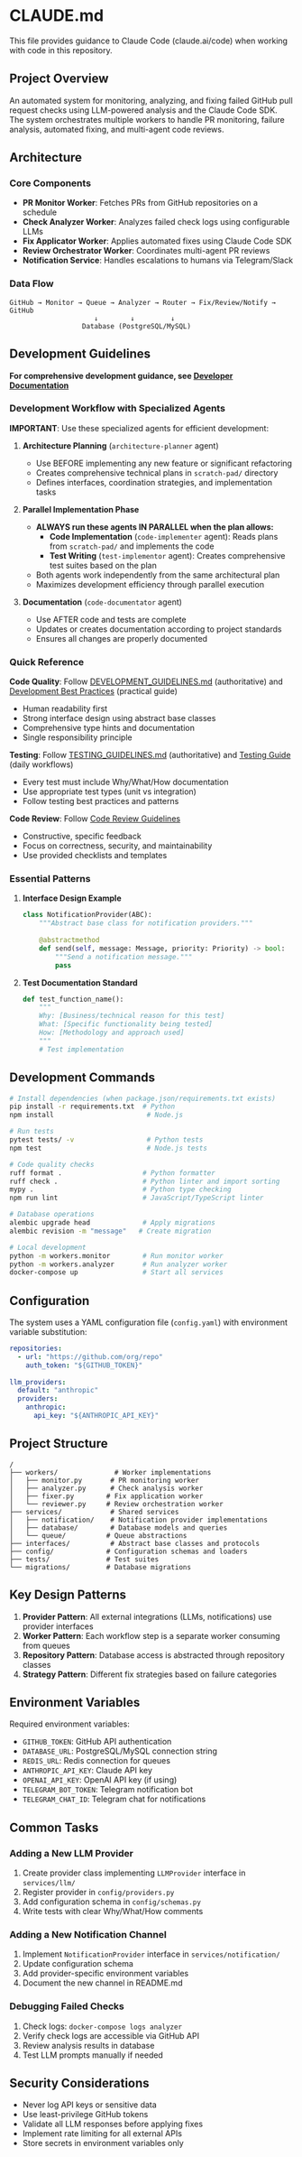 # CLAUDE.md

This file provides guidance to Claude Code (claude.ai/code) when working with code in this repository.

## Project Overview

An automated system for monitoring, analyzing, and fixing failed GitHub pull request checks using LLM-powered analysis and the Claude Code SDK. The system orchestrates multiple workers to handle PR monitoring, failure analysis, automated fixing, and multi-agent code reviews.

## Architecture

### Core Components
- **PR Monitor Worker**: Fetches PRs from GitHub repositories on a schedule
- **Check Analyzer Worker**: Analyzes failed check logs using configurable LLMs
- **Fix Applicator Worker**: Applies automated fixes using Claude Code SDK
- **Review Orchestrator Worker**: Coordinates multi-agent PR reviews
- **Notification Service**: Handles escalations to humans via Telegram/Slack

### Data Flow
```
GitHub → Monitor → Queue → Analyzer → Router → Fix/Review/Notify → GitHub
                     ↓        ↓         ↓
                  Database (PostgreSQL/MySQL)
```

## Development Guidelines

**For comprehensive development guidance, see [Developer Documentation](docs/developer/README.md)**

### Development Workflow with Specialized Agents

**IMPORTANT**: Use these specialized agents for efficient development:

1. **Architecture Planning** (`architecture-planner` agent)
   - Use BEFORE implementing any new feature or significant refactoring
   - Creates comprehensive technical plans in `scratch-pad/` directory
   - Defines interfaces, coordination strategies, and implementation tasks

2. **Parallel Implementation Phase**
   - **ALWAYS run these agents IN PARALLEL when the plan allows:**
     - **Code Implementation** (`code-implementer` agent): Reads plans from `scratch-pad/` and implements the code
     - **Test Writing** (`test-implementor` agent): Creates comprehensive test suites based on the plan
   - Both agents work independently from the same architectural plan
   - Maximizes development efficiency through parallel execution

3. **Documentation** (`code-documentator` agent)
   - Use AFTER code and tests are complete
   - Updates or creates documentation according to project standards
   - Ensures all changes are properly documented

### Quick Reference

**Code Quality**: Follow [DEVELOPMENT_GUIDELINES.md](DEVELOPMENT_GUIDELINES.md) (authoritative) and [Development Best Practices](docs/developer/best-practices.md) (practical guide)
- Human readability first
- Strong interface design using abstract base classes
- Comprehensive type hints and documentation
- Single responsibility principle

**Testing**: Follow [TESTING_GUIDELINES.md](TESTING_GUIDELINES.md) (authoritative) and [Testing Guide](docs/developer/testing-guide.md) (daily workflows)
- Every test must include Why/What/How documentation
- Use appropriate test types (unit vs integration)
- Follow testing best practices and patterns

**Code Review**: Follow [Code Review Guidelines](docs/developer/code-review.md)
- Constructive, specific feedback
- Focus on correctness, security, and maintainability
- Use provided checklists and templates

### Essential Patterns

1. **Interface Design Example**
   ```python
   class NotificationProvider(ABC):
       """Abstract base class for notification providers."""
       
       @abstractmethod
       def send(self, message: Message, priority: Priority) -> bool:
           """Send a notification message."""
           pass
   ```

2. **Test Documentation Standard**
   ```python
   def test_function_name():
       """
       Why: [Business/technical reason for this test]
       What: [Specific functionality being tested]  
       How: [Methodology and approach used]
       """
       # Test implementation
   ```

## Development Commands

```bash
# Install dependencies (when package.json/requirements.txt exists)
pip install -r requirements.txt  # Python
npm install                       # Node.js

# Run tests
pytest tests/ -v                  # Python tests
npm test                          # Node.js tests

# Code quality checks
ruff format .                    # Python formatter
ruff check .                     # Python linter and import sorting
mypy .                           # Python type checking
npm run lint                     # JavaScript/TypeScript linter

# Database operations
alembic upgrade head             # Apply migrations
alembic revision -m "message"   # Create migration

# Local development
python -m workers.monitor        # Run monitor worker
python -m workers.analyzer       # Run analyzer worker
docker-compose up                # Start all services
```

## Configuration

The system uses a YAML configuration file (`config.yaml`) with environment variable substitution:

```yaml
repositories:
  - url: "https://github.com/org/repo"
    auth_token: "${GITHUB_TOKEN}"
    
llm_providers:
  default: "anthropic"
  providers:
    anthropic:
      api_key: "${ANTHROPIC_API_KEY}"
```

## Project Structure

```
/
├── workers/              # Worker implementations
│   ├── monitor.py       # PR monitoring worker
│   ├── analyzer.py      # Check analysis worker
│   ├── fixer.py        # Fix application worker
│   └── reviewer.py     # Review orchestration worker
├── services/            # Shared services
│   ├── notification/    # Notification provider implementations
│   ├── database/        # Database models and queries
│   └── queue/          # Queue abstractions
├── interfaces/          # Abstract base classes and protocols
├── config/             # Configuration schemas and loaders
├── tests/              # Test suites
└── migrations/         # Database migrations
```

## Key Design Patterns

1. **Provider Pattern**: All external integrations (LLMs, notifications) use provider interfaces
2. **Worker Pattern**: Each workflow step is a separate worker consuming from queues
3. **Repository Pattern**: Database access is abstracted through repository classes
4. **Strategy Pattern**: Different fix strategies based on failure categories

## Environment Variables

Required environment variables:
- `GITHUB_TOKEN`: GitHub API authentication
- `DATABASE_URL`: PostgreSQL/MySQL connection string
- `REDIS_URL`: Redis connection for queues
- `ANTHROPIC_API_KEY`: Claude API key
- `OPENAI_API_KEY`: OpenAI API key (if using)
- `TELEGRAM_BOT_TOKEN`: Telegram notification bot
- `TELEGRAM_CHAT_ID`: Telegram chat for notifications

## Common Tasks

### Adding a New LLM Provider
1. Create provider class implementing `LLMProvider` interface in `services/llm/`
2. Register provider in `config/providers.py`
3. Add configuration schema in `config/schemas.py`
4. Write tests with clear Why/What/How comments

### Adding a New Notification Channel
1. Implement `NotificationProvider` interface in `services/notification/`
2. Update configuration schema
3. Add provider-specific environment variables
4. Document the new channel in README.md

### Debugging Failed Checks
1. Check logs: `docker-compose logs analyzer`
2. Verify check logs are accessible via GitHub API
3. Review analysis results in database
4. Test LLM prompts manually if needed

## Security Considerations

- Never log API keys or sensitive data
- Use least-privilege GitHub tokens
- Validate all LLM responses before applying fixes
- Implement rate limiting for all external APIs
- Store secrets in environment variables only